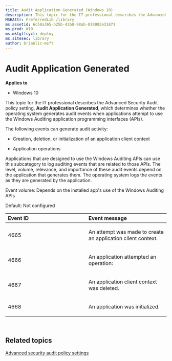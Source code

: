 ```yaml
---
title: Audit Application Generated (Windows 10)
description: This topic for the IT professional describes the Advanced Security Audit policy setting Audit Application Generated which determines whether the operating system generates audit events when applications attempt to use the Windows Auditing application programming interfaces (APIs).
MSHAttr: PreferredLib /library
ms.assetid: 6c58a365-b25b-42b8-98ab-819002e31871
ms.prod: W10
ms.mktglfcycl: deploy
ms.sitesec: library
author: brianlic-msft
---
```


# Audit Application Generated


**Applies to**

-   Windows 10

This topic for the IT professional describes the Advanced Security Audit policy setting, **Audit Application Generated**, which determines whether the operating system generates audit events when applications attempt to use the Windows Auditing application programming interfaces (APIs).

The following events can generate audit activity:

-   Creation, deletion, or initialization of an application client context

-   Application operations

Applications that are designed to use the Windows Auditing APIs can use this subcategory to log auditing events that are related to those APIs. The level, volume, relevance, and importance of these audit events depend on the application that generates them. The operating system logs the events as they are generated by the application.

Event volume: Depends on the installed app's use of the Windows Auditing APIs

Default: Not configured

<table>
<colgroup>
<col width="50%" />
<col width="50%" />
</colgroup>
<thead>
<tr class="header">
<th align="left">Event ID</th>
<th align="left">Event message</th>
</tr>
</thead>
<tbody>
<tr class="odd">
<td align="left"><p>4665</p></td>
<td align="left"><p>An attempt was made to create an application client context.</p></td>
</tr>
<tr class="even">
<td align="left"><p>4666</p></td>
<td align="left"><p>An application attempted an operation:</p></td>
</tr>
<tr class="odd">
<td align="left"><p>4667</p></td>
<td align="left"><p>An application client context was deleted.</p></td>
</tr>
<tr class="even">
<td align="left"><p>4668</p></td>
<td align="left"><p>An application was initialized.</p></td>
</tr>
</tbody>
</table>

 

## Related topics


[Advanced security audit policy settings](advanced-security-audit-policy-settings.md)

 

 






